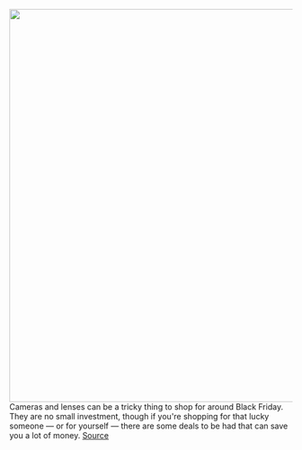 <img src='https://cdn.vox-cdn.com/thumbor/59o6ufDfjLgeQgrBax1iTdQpIfg=/0x0:2040x1360/1200x800/filters:focal(857x517:1183x843)/cdn.vox-cdn.com/uploads/chorus_image/image/70188517/akrales_190117_3163_0010.0.jpg' width='700px' /><br/>
Cameras and lenses can be a tricky thing to shop for around Black Friday. They are no small investment, though if you're shopping for that lucky someone — or for yourself — there are some deals to be had that can save you a lot of money.
<a href='https://www.theverge.com/22792032/camera-deals-black-friday-2021-mirrorless-slr-cyber-monday'> Source <a/>